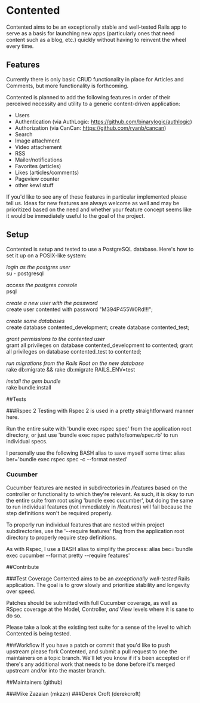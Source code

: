 # Contented
Contented aims to be an exceptionally stable and well-tested Rails app to serve
as a basis for launching new apps (particularly ones that need content such as a
blog, etc.) quickly without having to reinvent the wheel every time.


## Features
Currently there is only basic CRUD functionality in place for Articles and
Comments, but more functionality is forthcoming.

Contented is planned to add the following features in order of their perceived
necessity and utility to a generic content-driven application:

- Users
- Authentication (via AuthLogic: https://github.com/binarylogic/authlogic)
- Authorization (via CanCan: https://github.com/ryanb/cancan)
- Search
- Image attachment
- Video attachement
- RSS
- Mailer/notifications
- Favorites (articles)
- Likes (articles/comments)
- Pageview counter
- other kewl stuff
 
If you'd like to see any of these features in particular implemented please
tell us.  Ideas for new features are always welcome as well and may be
prioritized based on the need and whether your feature concept seems like it
would be immediately useful to the goal of the project.


## Setup
Contented is setup and tested to use a PostgreSQL database.  Here's how to set it
up on a POSIX-like system:

*login as the postgres user*  
su - postgresql

*access the postgres console*  
psql

*create a new user with the password*  
create user contented with password "M394P455W0Rd!!!";

*create some databases*  
create database contented_development;
create database contented_test;

*grant permissions to the contented user*  
grant all privileges on database contented_development to contented;
grant all privileges on database contented_test to contented;

*run migrations from the Rails Root on the new database*  
rake db:migrate && rake db:migrate RAILS_ENV=test

*install the gem bundle*  
rake bundle:install


##Tests

###Rspec 2
Testing with Rspec 2 is used in a pretty straightforward manner here.

Run the entire suite with 'bundle exec rspec spec' from the application
root directory, or just use 'bundle exec rspec path/to/some/spec.rb' to
run individual specs.

I personally use the following BASH alias to save myself some time:
alias ber='bundle exec rspec spec -c --format nested' 

### Cucumber
Cucumber features are nested in subdirectories in /features based on the
controller or functionality to which they're relevant.  As such, it is
okay to run the entire suite from root using 'bundle exec cucumber', but
doing the same to run individual features (not immediately in /features)
will fail because the step definitions won't be required properly.

To properly run individual features that are nested within project
subdirectories, use the '--require features' flag from the application
root directory to properly require step definitions.

As with Rspec, I use a BASH alias to simplify the process:
alias bec='bundle exec cucumber --format pretty --require features'


##Contribute

###Test Coverage
Contented aims to be an *exceptionally well-tested* Rails application.  The goal
is to grow slowly and prioritize stability and longevity over speed.

Patches should be submitted with full Cucumber coverage, as well as RSpec
coverage at the Model, Controller, *and* View levels where it is sane to do so.

Please take a look at the existing test suite for a sense of the level to which
Contented is being tested.


###Workflow
If you have a patch or commit that you'd like to push upstream please fork
Contented, and submit a pull request to one the maintainers on a topic branch.  We'll
let you know if it's been accepted or if there's any additional work that needs to be
done before it's merged upstream and/or into the master branch.


##Maintainers (github)

###Mike Zazaian (mkzzn)
###Derek Croft (derekcroft)
